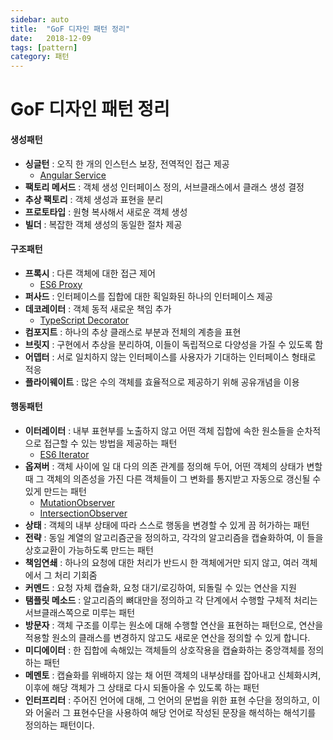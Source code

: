 ```yaml
---
sidebar: auto
title:  "GoF 디자인 패턴 정리"
date:   2018-12-09
tags: [pattern]
category: 패턴
---
```

# GoF 디자인 패턴 정리
#### 생성패턴
- **싱글턴** : 오직 한 개의 인스턴스 보장, 전역적인 접근 제공
  - [Angular Service](https://angular.io/guide/dependency-injection#injector-hierarchy-and-service-instances)
- **팩토리 메서드** : 객체 생성 인터페이스 정의, 서브클래스에서 클래스 생성 결정
- **추상 팩토리** : 객체 생성과 표현을 분리
- **프로토타입** : 원형 복사해서 새로운 객체 생성
- **빌더** : 복잡한 객체 생성의 동일한 절차 제공

#### 구조패턴
- **프록시** : 다른 객체에 대한 접근 제어
  - [ES6 Proxy](https://developer.mozilla.org/ko/docs/Web/JavaScript/Reference/Global_Objects/Proxy)
- **퍼사드** : 인터페이스를 집합에 대한 획일화된 하나의 인터페이스 제공
- **데코레이터** : 객체 동적 새로운 책임 추가
  - [TypeScript Decorator](https://www.typescriptlang.org/docs/handbook/decorators.html)
- **컴포지트** : 하나의 추상 클래스로 부분과 전체의 계층을 표현
- **브릿지** : 구현에서 추상을 분리하여, 이들이 독립적으로 다양성을 가질 수 있도록 함
- **어뎁터** : 서로 일치하지 않는 인터페이스를 사용자가 기대하는 인터페이스 형태로 적응
- **플라이웨이트** : 많은 수의 객체를 효율적으로 제공하기 위해 공유개념을 이용

#### 행동패턴
- **이터레이터** : 내부 표현부를 노출하지 않고 어떤 객체 집합에 속한 원소들을 순차적으로 접근할 수 있는 방법을 제공하는 패턴
  - [ES6 Iterator](https://developer.mozilla.org/en-US/docs/Web/JavaScript/Reference/Iteration_protocols)
- **옵져버** : 객체 사이에 일 대 다의 의존 관계를 정의해 두어, 어떤 객체의 상태가 변할 때 그 객체의 의존성을 가진 다른 객체들이 그 변화를 통지받고 자동으로 갱신될 수 있게 만드는 패턴
  - [MutationObserver](https://developer.mozilla.org/ko/docs/Web/API/MutationObserver)
  - [IntersectionObserver](https://developer.mozilla.org/ko/docs/Web/API/IntersectionObserver/IntersectionObserver)
- **상태** : 객체의 내부 상태에 따라 스스로 행동을 변경할 수 있게 끔 허가하는 패턴
- **전략** : 동일 계열의 알고리즘군을 정의하고, 각각의 알고리즘을 캡슐화하여, 이 들을 상호교환이 가능하도록 만드는 패턴
- **책임연쇄** : 하나의 요청에 대한 처리가 반드시 한 객체에거만 되지 않고, 여러 객체에서 그 처리 기회줌
- **커멘드** : 요청 자체 캡슐화, 요청 대기/로깅하여, 되돌릴 수 있는 연산을 지원
- **탬플릿 메소드** : 알고리즘의 뼈대만을 정의하고 각 단계에서 수행할 구체적 처리는 서브클래스쪽으로 미루는 패턴
- **방문자** : 객체 구조를 이루는 원소에 대해 수행할 연산을 표현하는 패턴으로, 연산을 적용할 원소의 클래스를 변경하지 않고도 새로운 연산을 정의할 수 있게 합니다.
- **미디에이터** : 한 집합에 속해있는 객체들의 상호작용을 캡슐화하는 중앙객체를 정의하는 패턴
- **메멘토** : 캡슐화를 위배하지 않는 채 어떤 객체의 내부상태를 잡아내고 신체화시켜, 이후에 해당 객체가 그 상태로 다시 되돌아올 수 있도록 하는 패턴
- **인터프리터** : 주어진 언어에 대해, 그 언어의 문법을 위한 표현 수단을 정의하고, 이와 어울러 그 표현수단을 사용하여 해당 언어로 작성된 문장을 해석하는 해석기를 정의하는 패턴이다.
